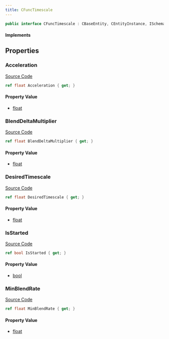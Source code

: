 ```yaml
---
title: CFuncTimescale
---
```


```csharp
public interface CFuncTimescale : CBaseEntity, CEntityInstance, ISchemaClass<CEntityInstance>, ISchemaClass<CBaseEntity>, ISchemaClass<CFuncTimescale>, ISchemaField, ISchemaClass, INativeHandle
```

#### Implements

## Properties

### Acceleration

[Source Code](https://github.com/swiftly-solution/swiftlys2/blob/main/managed/src/SwiftlyS2.Generated/Schemas/Interfaces/CFuncTimescale.cs#L19)

```csharp
ref float Acceleration { get; }
```

#### Property Value

- [float](https://learn.microsoft.com/dotnet/api/system.single)

### BlendDeltaMultiplier

[Source Code](https://github.com/swiftly-solution/swiftlys2/blob/main/managed/src/SwiftlyS2.Generated/Schemas/Interfaces/CFuncTimescale.cs#L23)

```csharp
ref float BlendDeltaMultiplier { get; }
```

#### Property Value

- [float](https://learn.microsoft.com/dotnet/api/system.single)

### DesiredTimescale

[Source Code](https://github.com/swiftly-solution/swiftlys2/blob/main/managed/src/SwiftlyS2.Generated/Schemas/Interfaces/CFuncTimescale.cs#L17)

```csharp
ref float DesiredTimescale { get; }
```

#### Property Value

- [float](https://learn.microsoft.com/dotnet/api/system.single)

### IsStarted

[Source Code](https://github.com/swiftly-solution/swiftlys2/blob/main/managed/src/SwiftlyS2.Generated/Schemas/Interfaces/CFuncTimescale.cs#L25)

```csharp
ref bool IsStarted { get; }
```

#### Property Value

- [bool](https://learn.microsoft.com/dotnet/api/system.boolean)

### MinBlendRate

[Source Code](https://github.com/swiftly-solution/swiftlys2/blob/main/managed/src/SwiftlyS2.Generated/Schemas/Interfaces/CFuncTimescale.cs#L21)

```csharp
ref float MinBlendRate { get; }
```

#### Property Value

- [float](https://learn.microsoft.com/dotnet/api/system.single)

